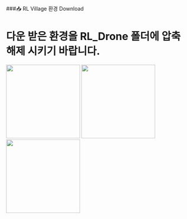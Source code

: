 ###📥 RL Village 환경 Download

# 다운 받은 환경을 RL_Drone 폴더에 압축 해제 시키기 바랍니다.

[<img src="https://github.com/reinforcement-learning-kr/2021_RLKR_Drone_Delivery_Challenge_with_Unity/blob/master/images/windows_button.png" width="200" />](https://drive.google.com/drive/folders/1FW3LrUqabmx4ovT4gi0pOvF3PdkH7tdn?usp=sharing)
[<img src="https://github.com/reinforcement-learning-kr/2021_RLKR_Drone_Delivery_Challenge_with_Unity/blob/master/images/mac_button.png" width="200" />](https://drive.google.com/drive/folders/14DRcTIgYrX_NvOGA6lokpXizRBs53Js2?usp=sharing)
[<img src="https://github.com/reinforcement-learning-kr/2021_RLKR_Drone_Delivery_Challenge_with_Unity/blob/master/images/linux_button.png" width="200" />](https://drive.google.com/drive/folders/12YNv8Lv2stCq9wn5HdO3wYh6tgnPRKMi?usp=sharing)

